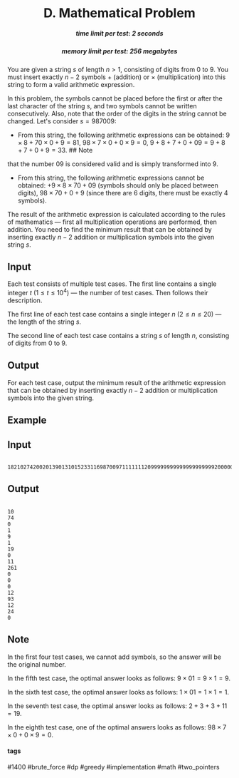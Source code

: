 <h1 style='text-align: center;'> D. Mathematical Problem</h1>

<h5 style='text-align: center;'>time limit per test: 2 seconds</h5>
<h5 style='text-align: center;'>memory limit per test: 256 megabytes</h5>

You are given a string $s$ of length $n > 1$, consisting of digits from $0$ to $9$. You must insert exactly $n - 2$ symbols $+$ (addition) or $\times$ (multiplication) into this string to form a valid arithmetic expression.

In this problem, the symbols cannot be placed before the first or after the last character of the string $s$, and two symbols cannot be written consecutively. Also, note that the order of the digits in the string cannot be changed. Let's consider $s = 987009$:

* From this string, the following arithmetic expressions can be obtained: $9 \times 8 + 70 \times 0 + 9 = 81$, $98 \times 7 \times 0 + 0 \times 9 = 0$, $9 + 8 + 7 + 0 + 09 = 9 + 8 + 7 + 0 + 9 = 33$. ## Note

 that the number $09$ is considered valid and is simply transformed into $9$.
* From this string, the following arithmetic expressions cannot be obtained: $+9 \times 8 \times 70 + 09$ (symbols should only be placed between digits), $98 \times 70 + 0 + 9$ (since there are $6$ digits, there must be exactly $4$ symbols).

The result of the arithmetic expression is calculated according to the rules of mathematics — first all multiplication operations are performed, then addition. You need to find the minimum result that can be obtained by inserting exactly $n - 2$ addition or multiplication symbols into the given string $s$.

## Input

Each test consists of multiple test cases. The first line contains a single integer $t$ ($1 \leq t \leq 10^4$) — the number of test cases. Then follows their description.

The first line of each test case contains a single integer $n$ ($2 \leq n \leq 20$) — the length of the string $s$.

The second line of each test case contains a string $s$ of length $n$, consisting of digits from $0$ to $9$.

## Output

For each test case, output the minimum result of the arithmetic expression that can be obtained by inserting exactly $n - 2$ addition or multiplication symbols into the given string.

## Example

## Input


```

182102742002013901310152331169870097111111120999999999999999999992000000000000000000000402121805723528362134539541112201981167848732178412141121422213011
```
## Output


```

10
74
0
1
9
1
19
0
11
261
0
0
0
12
93
12
24
0

```
## Note

In the first four test cases, we cannot add symbols, so the answer will be the original number.

In the fifth test case, the optimal answer looks as follows: $9 \times 01 = 9 \times 1 = 9$.

In the sixth test case, the optimal answer looks as follows: $1 \times 01 = 1 \times 1 = 1$.

In the seventh test case, the optimal answer looks as follows: $2 + 3 + 3 + 11 = 19$.

In the eighth test case, one of the optimal answers looks as follows: $98 \times 7 \times 0 + 0 \times 9 = 0$.



#### tags 

#1400 #brute_force #dp #greedy #implementation #math #two_pointers 